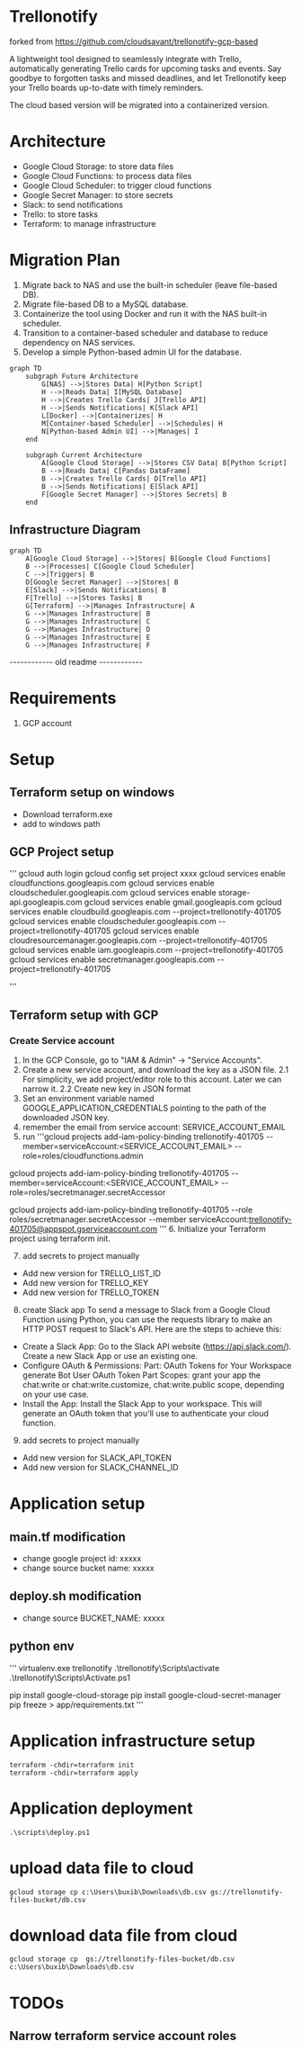 # Trellonotify
forked from https://github.com/cloudsavant/trellonotify-gcp-based 

A lightweight tool designed to seamlessly integrate with Trello, automatically generating Trello cards for upcoming tasks and events. Say goodbye to forgotten tasks and missed deadlines, and let Trellonotify keep your Trello boards up-to-date with timely reminders.

The cloud based version will be migrated into a containerized version. 
# Architecture
- Google Cloud Storage: to store data files
- Google Cloud Functions: to process data files
- Google Cloud Scheduler: to trigger cloud functions
- Google Secret Manager: to store secrets
- Slack: to send notifications
- Trello: to store tasks
- Terraform: to manage infrastructure

# Migration Plan
1. Migrate back to NAS and use the built-in scheduler (leave file-based DB).
2. Migrate file-based DB to a MySQL database.
3. Containerize the tool using Docker and run it with the NAS built-in scheduler.
4. Transition to a container-based scheduler and database to reduce dependency on NAS services.
5. Develop a simple Python-based admin UI for the database.

```mermaid
graph TD
    subgraph Future Architecture
        G[NAS] -->|Stores Data| H[Python Script]
        H -->|Reads Data| I[MySQL Database]
        H -->|Creates Trello Cards| J[Trello API]
        H -->|Sends Notifications| K[Slack API]
        L[Docker] -->|Containerizes| H
        M[Container-based Scheduler] -->|Schedules| H
        N[Python-based Admin UI] -->|Manages| I
    end

    subgraph Current Architecture
        A[Google Cloud Storage] -->|Stores CSV Data| B[Python Script]
        B -->|Reads Data| C[Pandas DataFrame]
        B -->|Creates Trello Cards| D[Trello API]
        B -->|Sends Notifications| E[Slack API]
        F[Google Secret Manager] -->|Stores Secrets| B
    end
```



## Infrastructure Diagram
```mermaid
graph TD
    A[Google Cloud Storage] -->|Stores| B[Google Cloud Functions]
    B -->|Processes| C[Google Cloud Scheduler]
    C -->|Triggers| B
    D[Google Secret Manager] -->|Stores| B
    E[Slack] -->|Sends Notifications| B
    F[Trello] -->|Stores Tasks| B
    G[Terraform] -->|Manages Infrastructure| A
    G -->|Manages Infrastructure| B
    G -->|Manages Infrastructure| C
    G -->|Manages Infrastructure| D
    G -->|Manages Infrastructure| E
    G -->|Manages Infrastructure| F
```

------------ old readme ------------


# Requirements
1. GCP account

# Setup
## Terraform setup on windows
- Download terraform.exe
- add to windows path

## GCP Project setup
'''
gcloud auth login
gcloud config set project xxxx
gcloud services enable cloudfunctions.googleapis.com
gcloud services enable cloudscheduler.googleapis.com
gcloud services enable storage-api.googleapis.com
gcloud services enable gmail.googleapis.com
gcloud services enable cloudbuild.googleapis.com --project=trellonotify-401705
gcloud services enable cloudscheduler.googleapis.com --project=trellonotify-401705
gcloud services enable cloudresourcemanager.googleapis.com --project=trellonotify-401705
gcloud services enable iam.googleapis.com --project=trellonotify-401705
gcloud services enable secretmanager.googleapis.com --project=trellonotify-401705

'''

## Terraform setup with GCP
### Create Service account
1. In the GCP Console, go to "IAM & Admin" → "Service Accounts".
2. Create a new service account, and download the key as a JSON file.
2.1 For simplicity, we add project/editor role to this account. Later we can narrow it.
2.2 Create new key in JSON format
3. Set an environment variable named GOOGLE_APPLICATION_CREDENTIALS pointing to the path of the downloaded JSON key.
4. remember the email from service account: SERVICE_ACCOUNT_EMAIL
5. run 
'''gcloud projects add-iam-policy-binding trellonotify-401705 --member=serviceAccount:<SERVICE_ACCOUNT_EMAIL> --role=roles/cloudfunctions.admin

gcloud projects add-iam-policy-binding trellonotify-401705 --member=serviceAccount:<SERVICE_ACCOUNT_EMAIL> --role=roles/secretmanager.secretAccessor

gcloud projects add-iam-policy-binding trellonotify-401705 --role roles/secretmanager.secretAccessor --member serviceAccount:trellonotify-401705@appspot.gserviceaccount.com
'''
6. Initialize your Terraform project using terraform init.

7. add secrets to project manually
- Add new version for TRELLO_LIST_ID
- Add new version for TRELLO_KEY
- Add new version for TRELLO_TOKEN

8. create Slack app
To send a message to Slack from a Google Cloud Function using Python, you can use the requests library to make an HTTP POST request to Slack's API. Here are the steps to achieve this:

- Create a Slack App:
    Go to the Slack API website (https://api.slack.com/).
    Create a new Slack App or use an existing one.
- Configure OAuth & Permissions:
    Part: OAuth Tokens for Your Workspace generate Bot User OAuth Token
    Part Scopes: grant your app the chat:write or chat:write.customize, chat:write.public scope, depending on your use case.
- Install the App:
    Install the Slack App to your workspace. This will generate an OAuth token that you'll use to authenticate your cloud function.

9. add secrets to project manually
- Add new version for SLACK_API_TOKEN
- Add new version for SLACK_CHANNEL_ID



# Application setup
## main.tf modification
- change google project id: xxxxx
- change source bucket name: xxxxx

## deploy.sh modification
- change source BUCKET_NAME: xxxxx

## python env
'''
virtualenv.exe trellonotify
.\trellonotify\Scripts\activate
.\trellonotify\Scripts\Activate.ps1

pip install google-cloud-storage
pip install google-cloud-secret-manager
pip freeze > app/requirements.txt
'''

# Application infrastructure setup
```
terraform -chdir=terraform init
terraform -chdir=terraform apply
```
# Application deployment
```
.\scripts\deploy.ps1
```

# upload data file to cloud
```
gcloud storage cp c:\Users\buxib\Downloads\db.csv gs://trellonotify-files-bucket/db.csv 
```

# download data file from cloud
```
gcloud storage cp  gs://trellonotify-files-bucket/db.csv c:\Users\buxib\Downloads\db.csv
```

# TODOs
## Narrow terraform service account roles